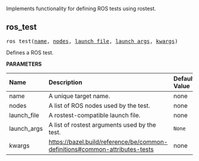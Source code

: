 <!-- Generated with Stardoc: http://skydoc.bazel.build -->

 Implements functionality for defining ROS tests using rostest.


<a id="ros_test"></a>

## ros_test

<pre>
ros_test(<a href="#ros_test-name">name</a>, <a href="#ros_test-nodes">nodes</a>, <a href="#ros_test-launch_file">launch_file</a>, <a href="#ros_test-launch_args">launch_args</a>, <a href="#ros_test-kwargs">kwargs</a>)
</pre>

 Defines a ROS test.

**PARAMETERS**


| Name  | Description | Default Value |
| :------------- | :------------- | :------------- |
| <a id="ros_test-name"></a>name |  A unique target name.   |  none |
| <a id="ros_test-nodes"></a>nodes |  A list of ROS nodes used by the test.   |  none |
| <a id="ros_test-launch_file"></a>launch_file |  A rostest-compatible launch file.   |  none |
| <a id="ros_test-launch_args"></a>launch_args |  A list of rostest arguments used by the test.   |  <code>None</code> |
| <a id="ros_test-kwargs"></a>kwargs |  https://bazel.build/reference/be/common-definitions#common-attributes-tests   |  none |


